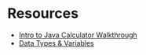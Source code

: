 # Resources
- [Intro to Java Calculator Walkthrough](https://docs.google.com/presentation/d/15JTGw-FME74l_pU3xyK1hg8aaA9H9ijO9V8L2xlsGuA/edit?usp=sharing)
- [Data Types & Variables](https://docs.google.com/presentation/d/1Qiax6scDufcjcKJYpIOE8S4LA6rH7GJH1AV_mxCZOFE/edit?usp=sharing) 